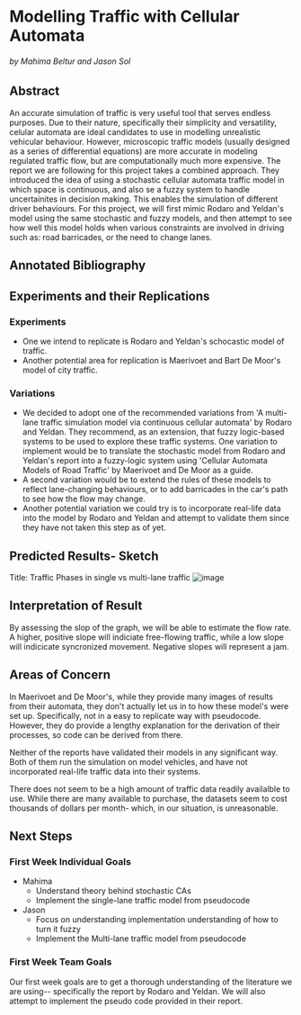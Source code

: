 # Modelling Traffic with Cellular Automata

###### by Mahima Beltur and Jason Sol

## Abstract

An accurate simulation of traffic is very useful tool that serves endless purposes. Due to their nature, specifically their simplicity and versatility, celular automata are ideal candidates to use in modelling unrealistic vehicular behaviour. However, microscopic traffic models (usually designed as a series of differential equations) are more accurate in modeling regulated traffic flow, but are computationally much more expensive. The report we are following for this project takes a combined approach. They introduced the idea of using a stochastic cellular automata traffic model in which space is continuous, and also se a fuzzy system to handle uncertainites in decision making. This enables the simulation of different driver behaviours. For this project, we will first mimic Rodaro and Yeldan's model using the same stochastic and fuzzy models, and then attempt to see how well this model holds when various constraints are involved in driving such as: road barricades, or the need to change lanes.


## Annotated Bibliography



## Experiments and their Replications

### Experiments

*  One we intend to replicate is Rodaro and Yeldan's schocastic model of traffic.
*  Another potential area for replication is Maerivoet and Bart De Moor's model of city traffic.

### Variations

* We decided to adopt one of the recommended variations from 'A multi-lane traffic simulation model via continuous cellular automata' by Rodaro and Yeldan. They recommend, as an extension, that fuzzy logic-based systems to be used to explore these traffic systems. One variation to implement would be to translate the stochastic model from Rodaro and Yeldan's report into a fuzzy-logic system using 'Cellular Automata Models of Road Traffic' by Maerivoet and De Moor as a guide.
* A second variation would be to extend the rules of these models to reflect lane-changing behaviours, or to add barricades in the car's path to see how the flow may change.
* Another potential variation we could try is to incorporate real-life data into the model by Rodaro and Yeldan and attempt to validate them since they have not taken this step as of yet.

## Predicted Results- Sketch
Title: Traffic Phases in single vs multi-lane traffic
![image](https://user-images.githubusercontent.com/42980963/135946993-f8c8e22a-2c8c-41ae-a00c-ccbd764ee847.png)

## Interpretation of Result

By assessing the slop of the graph, we will be able to estimate the flow rate. A higher, positive slope will indiciate free-flowing traffic, while a low slope will indicicate syncronized movement. Negative slopes will represent a jam.

## Areas of Concern

In Maerivoet and De Moor's, while they provide many images of results from their automata, they don't actually let us in to how these model's were set up. Specifically, not in a easy to replicate way with pseudocode. However, they do provide a lengthy explanation for the derivation of their processes, so code can be derived from there.

Neither of the reports have validated their models in any significant way. Both of them run the simulation on model vehicles, and have not incorporated real-life traffic data into their systems. 

There does not seem to be a high amount of traffic data readily availalble to use. While there are many available to purchase, the datasets seem to cost thousands of dollars per month- which, in our situation, is unreasonable.

## Next Steps

### First Week Individual Goals

* Mahima
  * Understand theory behind stochastic CAs
  * Implement the single-lane traffic model from pseudocode
* Jason
  * Focus on understanding implementation understanding of how to turn it fuzzy
  * Implement the Multi-lane traffic model from pseudocode

### First Week Team Goals
Our first week goals are to get a thorough understanding of the literature we are using-- specifically the report by Rodaro and Yeldan. We will also attempt to implement the pseudo code provided in their report.
